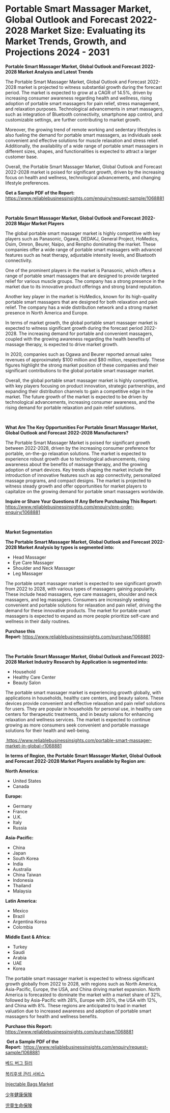 <p><h1>Portable Smart Massager Market, Global Outlook and Forecast 2022-2028 Market Size: Evaluating its Market Trends, Growth, and Projections 2024 - 2031</h1></p><p><strong>Portable Smart Massager Market, Global Outlook and Forecast 2022-2028 Market Analysis and Latest Trends</strong></p>
<p><p>The Portable Smart Massager Market, Global Outlook and Forecast 2022-2028 market is projected to witness substantial growth during the forecast period. The market is expected to grow at a CAGR of 14.5%, driven by increasing consumer awareness regarding health and wellness, rising adoption of portable smart massagers for pain relief, stress management, and relaxation purposes. Technological advancements in smart massagers, such as integration of Bluetooth connectivity, smartphone app control, and customizable settings, are further contributing to market growth.</p><p>Moreover, the growing trend of remote working and sedentary lifestyles is also fueling the demand for portable smart massagers, as individuals seek convenient and effective solutions for muscle relaxation and stress relief. Additionally, the availability of a wide range of portable smart massagers in different sizes, shapes, and functionalities is expected to attract a larger customer base.</p><p>Overall, the Portable Smart Massager Market, Global Outlook and Forecast 2022-2028 market is poised for significant growth, driven by the increasing focus on health and wellness, technological advancements, and changing lifestyle preferences.</p></p>
<p><strong>Get a Sample PDF of the Report:&nbsp;</strong> <a href="https://www.reliablebusinessinsights.com/enquiry/request-sample/1068881">https://www.reliablebusinessinsights.com/enquiry/request-sample/1068881</a></p>
<p>&nbsp;</p>
<p><strong>Portable Smart Massager Market, Global Outlook and Forecast 2022-2028 Major Market Players</strong></p>
<p><p>The global portable smart massager market is highly competitive with key players such as Panasonic, Ogawa, DEDAKJ, General Project, HoMedics, Osim, Omron, Beurer, Naipo, and Renpho dominating the market. These companies offer a wide range of portable smart massagers with advanced features such as heat therapy, adjustable intensity levels, and Bluetooth connectivity.</p><p>One of the prominent players in the market is Panasonic, which offers a range of portable smart massagers that are designed to provide targeted relief for various muscle groups. The company has a strong presence in the market due to its innovative product offerings and strong brand reputation.</p><p>Another key player in the market is HoMedics, known for its high-quality portable smart massagers that are designed for both relaxation and pain relief. The company has a wide distribution network and a strong market presence in North America and Europe.</p><p>In terms of market growth, the global portable smart massager market is expected to witness significant growth during the forecast period 2022-2028. The increasing demand for portable and convenient massagers, coupled with the growing awareness regarding the health benefits of massage therapy, is expected to drive market growth.</p><p>In 2020, companies such as Ogawa and Beurer reported annual sales revenues of approximately $100 million and $80 million, respectively. These figures highlight the strong market position of these companies and their significant contributions to the global portable smart massager market.</p><p>Overall, the global portable smart massager market is highly competitive, with key players focusing on product innovation, strategic partnerships, and expanding their distribution channels to gain a competitive edge in the market. The future growth of the market is expected to be driven by technological advancements, increasing consumer awareness, and the rising demand for portable relaxation and pain relief solutions.</p></p>
<p>&nbsp;</p>
<p><strong>What Are The Key Opportunities For Portable Smart Massager Market, Global Outlook and Forecast 2022-2028 Manufacturers?</strong></p>
<p><p>The Portable Smart Massager Market is poised for significant growth between 2022-2028, driven by the increasing consumer preference for portable, on-the-go relaxation solutions. The market is expected to experience robust growth due to technological advancements, rising awareness about the benefits of massage therapy, and the growing adoption of smart devices. Key trends shaping the market include the introduction of innovative features such as app connectivity, personalized massage programs, and compact designs. The market is projected to witness steady growth and offer opportunities for market players to capitalize on the growing demand for portable smart massagers worldwide.</p></p>
<p><strong>Inquire or Share Your Questions If Any Before Purchasing This Report:</strong> <a href="https://www.reliablebusinessinsights.com/enquiry/pre-order-enquiry/1068881">https://www.reliablebusinessinsights.com/enquiry/pre-order-enquiry/1068881</a></p>
<p>&nbsp;</p>
<p><strong>Market Segmentation</strong></p>
<p><strong>The Portable Smart Massager Market, Global Outlook and Forecast 2022-2028 Market Analysis by types is segmented into:</strong></p>
<p><ul><li>Head Massager</li><li>Eye Care Massager</li><li>Shoulder and Neck Massager</li><li>Leg Massager</li></ul></p>
<p><p>The portable smart massager market is expected to see significant growth from 2022 to 2028, with various types of massagers gaining popularity. These include head massagers, eye care massagers, shoulder and neck massagers, and leg massagers. Consumers are increasingly seeking convenient and portable solutions for relaxation and pain relief, driving the demand for these innovative products. The market for portable smart massagers is expected to expand as more people prioritize self-care and wellness in their daily routines.</p></p>
<p><strong>Purchase this Report:&nbsp;</strong><a href="https://www.reliablebusinessinsights.com/purchase/1068881">https://www.reliablebusinessinsights.com/purchase/1068881</a></p>
<p>&nbsp;</p>
<p><strong>The Portable Smart Massager Market, Global Outlook and Forecast 2022-2028 Market Industry Research by Application is segmented into:</strong></p>
<p><ul><li>Household</li><li>Healthy Care Center</li><li>Beauty Salon</li></ul></p>
<p><p>The portable smart massager market is experiencing growth globally, with applications in households, healthy care centers, and beauty salons. These devices provide convenient and effective relaxation and pain relief solutions for users. They are popular in households for personal use, in healthy care centers for therapeutic treatments, and in beauty salons for enhancing relaxation and wellness services. The market is expected to continue growing as more consumers seek convenient and portable massage solutions for their health and well-being.</p></p>
<p><a href="https://www.reliablebusinessinsights.com/portable-smart-massager-market-in-global-r1068881">&nbsp;https://www.reliablebusinessinsights.com/portable-smart-massager-market-in-global-r1068881</a></p>
<p><strong>In terms of Region, the Portable Smart Massager Market, Global Outlook and Forecast 2022-2028 Market Players available by Region are:</strong></p>
<p>
    <p> <strong> North America: </strong>
        <ul>
            <li>United States</li>
            <li>Canada</li>
        </ul>
        </p> 
    <p> <strong> Europe: </strong>
        <ul>
            <li>Germany</li>
            <li>France</li>
            <li>U.K.</li>
            <li>Italy</li>
            <li>Russia</li>
        </ul>
        </p> 
    <p> <strong> Asia-Pacific: </strong>
        <ul>
            <li>China</li>
            <li>Japan</li>
            <li>South Korea</li>
            <li>India</li>
            <li>Australia</li>
            <li>China Taiwan</li>
            <li>Indonesia</li>
            <li>Thailand</li>
            <li>Malaysia</li>
        </ul>
        </p> 
    <p> <strong> Latin America: </strong>
        <ul>
            <li>Mexico</li>
            <li>Brazil</li>
            <li>Argentina Korea</li>
            <li>Colombia</li>
        </ul>
        </p> 
    <p> <strong> Middle East & Africa: </strong>
        <ul>
            <li>Turkey</li>
            <li>Saudi</li>
            <li>Arabia</li>
            <li>UAE</li>
            <li>Korea</li>
        </ul>
    </p>
    </p>
<p><p>The portable smart massager market is expected to witness significant growth globally from 2022 to 2028, with regions such as North America, Asia-Pacific, Europe, the USA, and China driving market expansion. North America is forecasted to dominate the market with a market share of 32%, followed by Asia-Pacific with 28%, Europe with 20%, the USA with 12%, and China with 8%. These regions are anticipated to lead in market valuation due to increased awareness and adoption of portable smart massagers for health and wellness benefits.</p></p>
<p><strong>Purchase this Report: </strong><a href="https://www.reliablebusinessinsights.com/purchase/1068881">https://www.reliablebusinessinsights.com/purchase/1068881</a></p>
<p>&nbsp;<strong>Get a Sample PDF of the Report:&nbsp;&nbsp;</strong><a href="https://www.reliablebusinessinsights.com/enquiry/request-sample/1068881">https://www.reliablebusinessinsights.com/enquiry/request-sample/1068881</a></p>
<p><strong></strong></p>
<p><p><a href="https://github.com/vseigx30c9a1j/Market-Research-Report-List-2/blob/main/271547879243.md">베드 버그 킬러</a></p><p><a href="https://github.com/WilburKihn5676/Market-Research-Report-List-1/blob/main/637244879244.md">복리후생 관리 서비스</a></p><p><a href="https://www.linkedin.com/pulse/injectable-bags-market-size-reveals-best-marketing-channels-w4qof">Injectable Bags Market</a></p><p><a href="https://github.com/kegley4963/Market-Research-Report-List-1/blob/main/125164085600.md">少年健康保険</a></p><p><a href="https://github.com/EthanMorar2011/Market-Research-Report-List-1/blob/main/579215385599.md">児童生命保険</a></p></p>